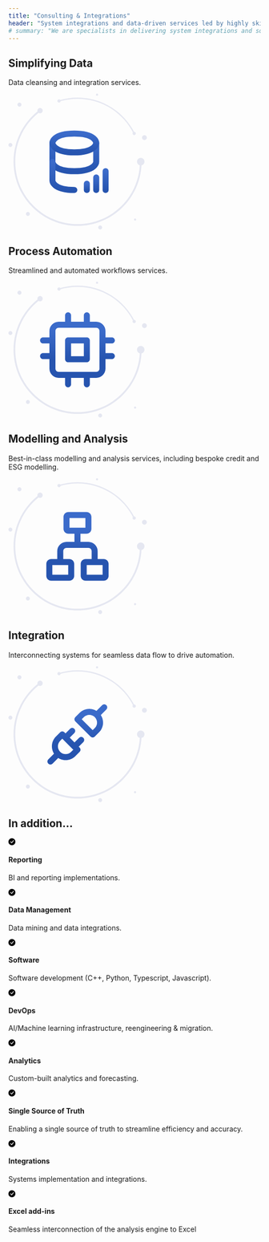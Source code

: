```yaml
---
title: "Consulting & Integrations"
header: "System integrations and data-driven services led by highly skilled consultants"
# summary: "We are specialists in delivering system integrations and solutions – from design ideas through to operation."
---
```


<!-- Start marketing section -->
<article class="section__product section__spacing-3">
  <div class="container">
  <div class="row gx-lg-5 featurette">
    <div class="col-md-7">
      <h2 class="h1">Simplifying Data</h2>
      <p class="display-7">Data cleansing and integration services.</p>
    </div>
    <div class="card col-md-5">
      <svg width="277" height="272" viewBox="0 0 277 272" fill="none" xmlns="http://www.w3.org/2000/svg">
<path fill-rule="evenodd" clip-rule="evenodd" d="M26.13 22.071C26.13 19.8221 24.3106 18 22.065 18C19.8211 18 18 19.8221 18 22.071C18 24.32 19.8211 26.142 22.065 26.142C24.3106 26.142 26.13 24.32 26.13 22.071Z" fill="#E5E7F1"/>
<path fill-rule="evenodd" clip-rule="evenodd" d="M7.95607 102.495C7.95607 100.295 6.17423 98.5117 3.97804 98.5117C1.78185 98.5117 0 100.295 0 102.495C0 104.696 1.78185 106.479 3.97804 106.479C6.17423 106.479 7.95607 104.696 7.95607 102.495Z" fill="#E5E7F1"/>
<path fill-rule="evenodd" clip-rule="evenodd" d="M187.394 267.033C187.394 264.832 185.612 263.049 183.416 263.049C181.22 263.049 179.438 264.832 179.438 267.033C179.438 269.232 181.22 271.015 183.416 271.015C185.612 271.015 187.394 269.232 187.394 267.033Z" fill="#E5E7F1"/>
<path fill-rule="evenodd" clip-rule="evenodd" d="M138.225 263.784C104.048 263.784 71.9183 250.456 47.7517 226.253C23.5868 202.051 10.2783 169.874 10.2783 135.648C10.2783 114.981 15.039 95.2519 24.4325 77.0085C33.3912 59.6053 46.4558 44.2367 62.2145 32.5638C62.9715 32.0022 64.0423 32.1625 64.6033 32.9217C65.1626 33.6813 65.004 34.7523 64.2452 35.3141C48.906 46.6768 36.1893 61.6365 27.4676 78.576C18.3282 96.3299 13.6937 115.532 13.6937 135.648C13.6937 168.96 26.6474 200.278 50.1678 223.835C73.6882 247.39 104.962 260.363 138.225 260.363C171.489 260.363 202.76 247.39 226.281 223.835C249.803 200.278 262.755 168.96 262.755 135.648C262.755 134.703 263.52 133.937 264.463 133.937C265.406 133.937 266.172 134.703 266.172 135.648C266.172 169.874 252.862 202.051 228.697 226.253C204.53 250.456 172.401 263.784 138.225 263.784Z" fill="#E5E7F1"/>
<path fill-rule="evenodd" clip-rule="evenodd" d="M271.935 135.648C271.935 131.515 268.59 128.165 264.463 128.165C260.337 128.165 256.992 131.515 256.992 135.648C256.992 139.78 260.337 143.131 264.463 143.131C268.59 143.131 271.935 139.78 271.935 135.648Z" fill="#E5E7F1"/>
<path fill-rule="evenodd" clip-rule="evenodd" d="M68.5131 33.9386C68.5131 31.0165 66.1464 28.6475 63.229 28.6475C60.3115 28.6475 57.9465 31.0165 57.9465 33.9386C57.9465 36.8607 60.3115 39.2297 63.229 39.2297C66.1464 39.2297 68.5131 36.8607 68.5131 33.9386Z" fill="#E5E7F1"/>
<path fill-rule="evenodd" clip-rule="evenodd" d="M42.893 239.952C42.893 237.77 41.1265 236 38.9473 236C36.7665 236 35 237.77 35 239.952C35 242.136 36.7665 243.905 38.9473 243.905C41.1265 243.905 42.893 242.136 42.893 239.952Z" fill="#E5E7F1"/>
<path fill-rule="evenodd" clip-rule="evenodd" d="M251.405 80.8065C250.955 80.8065 250.524 80.5574 250.311 80.1269C240.118 59.5273 224.459 42.1241 205.03 29.7992C185.068 17.1365 161.967 10.4435 138.225 10.4435C125.701 10.4435 113.34 12.292 101.483 15.9373C100.839 16.1337 100.157 15.7728 99.9587 15.128C99.7609 14.4827 100.124 13.7993 100.767 13.6012C112.856 9.88472 125.459 8 138.225 8C162.431 8 185.984 14.8241 206.336 27.7348C226.142 40.2995 242.106 58.0411 252.497 79.042C252.797 79.6465 252.55 80.3796 251.946 80.6793C251.772 80.7657 251.586 80.8065 251.405 80.8065Z" fill="#E5E7F1"/>
<path fill-rule="evenodd" clip-rule="evenodd" d="M104.384 14.7699C104.384 12.9684 102.924 11.5078 101.125 11.5078C99.3263 11.5078 97.8684 12.9684 97.8684 14.7699C97.8684 16.5715 99.3263 18.0318 101.125 18.0318C102.924 18.0318 104.384 16.5715 104.384 14.7699Z" fill="#E5E7F1"/>
<path fill-rule="evenodd" clip-rule="evenodd" d="M254.661 79.5842C254.661 77.7826 253.203 76.3223 251.404 76.3223C249.605 76.3223 248.147 77.7826 248.147 79.5842C248.147 81.3857 249.605 82.8461 251.404 82.8461C253.203 82.8461 254.661 81.3857 254.661 79.5842Z" fill="#E5E7F1"/>
<path fill-rule="evenodd" clip-rule="evenodd" d="M276.661 87.8386C276.661 85.1661 274.499 83 271.831 83C269.162 83 267 85.1661 267 87.8386C267 90.5111 269.162 92.6763 271.831 92.6763C274.499 92.6763 276.661 90.5111 276.661 87.8386Z" fill="#E5E7F1"/>
<path fill-rule="evenodd" clip-rule="evenodd" d="M255.329 251.167C255.329 249.97 254.361 249 253.164 249C251.969 249 251 249.97 251 251.167C251 252.364 251.969 253.336 253.164 253.336C254.361 253.336 255.329 252.364 255.329 251.167Z" fill="#E5E7F1"/>
<path fill-rule="evenodd" clip-rule="evenodd" d="M179.329 2.16699C179.329 0.969938 178.361 0 177.164 0C175.969 0 175 0.969938 175 2.16699C175 3.36405 175.969 4.33568 177.164 4.33568C178.361 4.33568 179.329 3.36405 179.329 2.16699Z" fill="#E5E7F1"/>
<path d="M88 98.5V136C88 136 88 154.75 131.75 154.75C175.5 154.75 175.5 136 175.5 136V98.5" stroke="url(#paint0_linear_372_2437)" stroke-width="12" stroke-linecap="round" stroke-linejoin="round"/>
<path d="M131.75 79.75C175.5 79.75 175.5 98.5 175.5 98.5C175.5 98.5 175.5 117.25 131.75 117.25C88 117.25 88 98.5 88 98.5C88 98.5 88 79.75 131.75 79.75Z" stroke="url(#paint1_linear_372_2437)" stroke-width="12" stroke-linecap="round" stroke-linejoin="round"/>
<path d="M131.75 192.25C88 192.25 88 173.5 88 173.5V136" stroke="url(#paint2_linear_372_2437)" stroke-width="12" stroke-linecap="round" stroke-linejoin="round"/>
<path d="M156.75 192.25V179.75" stroke="url(#paint3_linear_372_2437)" stroke-width="12" stroke-linecap="round"/>
<path d="M175.5 192.25V167.25" stroke="url(#paint4_linear_372_2437)" stroke-width="12" stroke-linecap="round"/>
<path d="M194.25 192.25V154.75" stroke="url(#paint5_linear_372_2437)" stroke-width="12" stroke-linecap="round"/>
<defs>
<linearGradient id="paint0_linear_372_2437" x1="131.75" y1="98.5" x2="131.75" y2="154.75" gradientUnits="userSpaceOnUse">
<stop stop-color="#3B6BCA"/>
<stop offset="1" stop-color="#2654AF"/>
</linearGradient>
<linearGradient id="paint1_linear_372_2437" x1="131.75" y1="79.75" x2="131.75" y2="117.25" gradientUnits="userSpaceOnUse">
<stop stop-color="#3B6BCA"/>
<stop offset="1" stop-color="#2654AF"/>
</linearGradient>
<linearGradient id="paint2_linear_372_2437" x1="109.875" y1="136" x2="109.875" y2="192.25" gradientUnits="userSpaceOnUse">
<stop stop-color="#3B6BCA"/>
<stop offset="1" stop-color="#2654AF"/>
</linearGradient>
<linearGradient id="paint3_linear_372_2437" x1="157.25" y1="179.75" x2="157.25" y2="192.25" gradientUnits="userSpaceOnUse">
<stop stop-color="#3B6BCA"/>
<stop offset="1" stop-color="#2654AF"/>
</linearGradient>
<linearGradient id="paint4_linear_372_2437" x1="176" y1="167.25" x2="176" y2="192.25" gradientUnits="userSpaceOnUse">
<stop stop-color="#3B6BCA"/>
<stop offset="1" stop-color="#2654AF"/>
</linearGradient>
<linearGradient id="paint5_linear_372_2437" x1="194.75" y1="154.75" x2="194.75" y2="192.25" gradientUnits="userSpaceOnUse">
<stop stop-color="#3B6BCA"/>
<stop offset="1" stop-color="#2654AF"/>
</linearGradient>
</defs>
</svg>
    </div>
  </div>
  </div>
</article>

<article class="section__product section__spacing-3">
  <div class="container">
  <div class="row gx-lg-5 featurette">
    <div class="col-md-7 order-md-2">
      <h2 class="h1">Process Automation</h2>
      <p class="display-7">Streamlined and automated workflows services.</p>
    </div>
    <div class="card col-md-5 order-md-1">
    <svg width="277" height="272" viewBox="0 0 277 272" fill="none" xmlns="http://www.w3.org/2000/svg">
<path fill-rule="evenodd" clip-rule="evenodd" d="M26.13 22.071C26.13 19.8221 24.3106 18 22.065 18C19.8211 18 18 19.8221 18 22.071C18 24.32 19.8211 26.142 22.065 26.142C24.3106 26.142 26.13 24.32 26.13 22.071Z" fill="#E5E7F1"/>
<path fill-rule="evenodd" clip-rule="evenodd" d="M7.95607 102.495C7.95607 100.295 6.17423 98.5117 3.97804 98.5117C1.78185 98.5117 0 100.295 0 102.495C0 104.696 1.78185 106.479 3.97804 106.479C6.17423 106.479 7.95607 104.696 7.95607 102.495Z" fill="#E5E7F1"/>
<path fill-rule="evenodd" clip-rule="evenodd" d="M187.394 267.033C187.394 264.832 185.612 263.049 183.416 263.049C181.22 263.049 179.438 264.832 179.438 267.033C179.438 269.232 181.22 271.015 183.416 271.015C185.612 271.015 187.394 269.232 187.394 267.033Z" fill="#E5E7F1"/>
<path fill-rule="evenodd" clip-rule="evenodd" d="M138.225 263.784C104.048 263.784 71.9183 250.456 47.7517 226.253C23.5868 202.051 10.2783 169.874 10.2783 135.648C10.2783 114.981 15.039 95.2519 24.4325 77.0085C33.3912 59.6053 46.4558 44.2367 62.2145 32.5638C62.9715 32.0022 64.0423 32.1625 64.6033 32.9217C65.1626 33.6813 65.004 34.7523 64.2452 35.3141C48.906 46.6768 36.1893 61.6365 27.4676 78.576C18.3282 96.3299 13.6937 115.532 13.6937 135.648C13.6937 168.96 26.6474 200.278 50.1678 223.835C73.6882 247.39 104.962 260.363 138.225 260.363C171.489 260.363 202.76 247.39 226.281 223.835C249.803 200.278 262.755 168.96 262.755 135.648C262.755 134.703 263.52 133.937 264.463 133.937C265.406 133.937 266.172 134.703 266.172 135.648C266.172 169.874 252.862 202.051 228.697 226.253C204.53 250.456 172.401 263.784 138.225 263.784Z" fill="#E5E7F1"/>
<path fill-rule="evenodd" clip-rule="evenodd" d="M271.935 135.648C271.935 131.515 268.59 128.165 264.463 128.165C260.337 128.165 256.992 131.515 256.992 135.648C256.992 139.78 260.337 143.131 264.463 143.131C268.59 143.131 271.935 139.78 271.935 135.648Z" fill="#E5E7F1"/>
<path fill-rule="evenodd" clip-rule="evenodd" d="M68.5131 33.9386C68.5131 31.0165 66.1464 28.6475 63.229 28.6475C60.3115 28.6475 57.9465 31.0165 57.9465 33.9386C57.9465 36.8607 60.3115 39.2297 63.229 39.2297C66.1464 39.2297 68.5131 36.8607 68.5131 33.9386Z" fill="#E5E7F1"/>
<path fill-rule="evenodd" clip-rule="evenodd" d="M42.893 239.952C42.893 237.77 41.1265 236 38.9473 236C36.7665 236 35 237.77 35 239.952C35 242.136 36.7665 243.905 38.9473 243.905C41.1265 243.905 42.893 242.136 42.893 239.952Z" fill="#E5E7F1"/>
<path fill-rule="evenodd" clip-rule="evenodd" d="M251.405 80.8065C250.955 80.8065 250.524 80.5574 250.311 80.1269C240.118 59.5273 224.459 42.1241 205.03 29.7992C185.068 17.1365 161.967 10.4435 138.225 10.4435C125.701 10.4435 113.34 12.292 101.483 15.9373C100.839 16.1337 100.157 15.7728 99.9587 15.128C99.7609 14.4827 100.124 13.7993 100.767 13.6012C112.856 9.88472 125.459 8 138.225 8C162.431 8 185.984 14.8241 206.336 27.7348C226.142 40.2995 242.106 58.0411 252.497 79.042C252.797 79.6465 252.55 80.3796 251.946 80.6793C251.772 80.7657 251.586 80.8065 251.405 80.8065Z" fill="#E5E7F1"/>
<path fill-rule="evenodd" clip-rule="evenodd" d="M104.384 14.7699C104.384 12.9684 102.924 11.5078 101.125 11.5078C99.3263 11.5078 97.8684 12.9684 97.8684 14.7699C97.8684 16.5715 99.3263 18.0318 101.125 18.0318C102.924 18.0318 104.384 16.5715 104.384 14.7699Z" fill="#E5E7F1"/>
<path fill-rule="evenodd" clip-rule="evenodd" d="M254.661 79.5842C254.661 77.7826 253.203 76.3223 251.404 76.3223C249.605 76.3223 248.147 77.7826 248.147 79.5842C248.147 81.3857 249.605 82.8461 251.404 82.8461C253.203 82.8461 254.661 81.3857 254.661 79.5842Z" fill="#E5E7F1"/>
<path fill-rule="evenodd" clip-rule="evenodd" d="M276.661 87.8386C276.661 85.1661 274.499 83 271.831 83C269.162 83 267 85.1661 267 87.8386C267 90.5111 269.162 92.6763 271.831 92.6763C274.499 92.6763 276.661 90.5111 276.661 87.8386Z" fill="#E5E7F1"/>
<path fill-rule="evenodd" clip-rule="evenodd" d="M255.329 251.167C255.329 249.97 254.361 249 253.164 249C251.969 249 251 249.97 251 251.167C251 252.364 251.969 253.336 253.164 253.336C254.361 253.336 255.329 252.364 255.329 251.167Z" fill="#E5E7F1"/>
<path fill-rule="evenodd" clip-rule="evenodd" d="M179.329 2.16699C179.329 0.969938 178.361 0 177.164 0C175.969 0 175 0.969938 175 2.16699C175 3.36405 175.969 4.33568 177.164 4.33568C178.361 4.33568 179.329 3.36405 179.329 2.16699Z" fill="#E5E7F1"/>
<path d="M119.25 117.25V111.25C115.936 111.25 113.25 113.936 113.25 117.25H119.25ZM156.75 117.25H162.75C162.75 113.936 160.064 111.25 156.75 111.25V117.25ZM156.75 154.75V160.75C160.064 160.75 162.75 158.064 162.75 154.75H156.75ZM119.25 154.75H113.25C113.25 158.064 115.936 160.75 119.25 160.75V154.75ZM125.25 67.25C125.25 63.9363 122.564 61.25 119.25 61.25C115.936 61.25 113.25 63.9363 113.25 67.25H125.25ZM113.25 86C113.25 89.3137 115.936 92 119.25 92C122.564 92 125.25 89.3137 125.25 86H113.25ZM162.75 67.25C162.75 63.9363 160.064 61.25 156.75 61.25C153.436 61.25 150.75 63.9363 150.75 67.25H162.75ZM150.75 86C150.75 89.3137 153.436 92 156.75 92C160.064 92 162.75 89.3137 162.75 86H150.75ZM125.25 186C125.25 182.686 122.564 180 119.25 180C115.936 180 113.25 182.686 113.25 186H125.25ZM113.25 204.75C113.25 208.064 115.936 210.75 119.25 210.75C122.564 210.75 125.25 208.064 125.25 204.75H113.25ZM162.75 186C162.75 182.686 160.064 180 156.75 180C153.436 180 150.75 182.686 150.75 186H162.75ZM150.75 204.75C150.75 208.064 153.436 210.75 156.75 210.75C160.064 210.75 162.75 208.064 162.75 204.75H150.75ZM188 111.25C184.686 111.25 182 113.936 182 117.25C182 120.564 184.686 123.25 188 123.25V111.25ZM206.75 123.25C210.064 123.25 212.75 120.564 212.75 117.25C212.75 113.936 210.064 111.25 206.75 111.25V123.25ZM188 142.5C184.686 142.5 182 145.186 182 148.5C182 151.814 184.686 154.5 188 154.5V142.5ZM206.75 154.5C210.064 154.5 212.75 151.814 212.75 148.5C212.75 145.186 210.064 142.5 206.75 142.5V154.5ZM69.25 111.25C65.9363 111.25 63.25 113.936 63.25 117.25C63.25 120.564 65.9363 123.25 69.25 123.25V111.25ZM88 123.25C91.3137 123.25 94 120.564 94 117.25C94 113.936 91.3137 111.25 88 111.25V123.25ZM69.25 142.5C65.9363 142.5 63.25 145.186 63.25 148.5C63.25 151.814 65.9363 154.5 69.25 154.5V142.5ZM88 154.5C91.3137 154.5 94 151.814 94 148.5C94 145.186 91.3137 142.5 88 142.5V154.5ZM100.5 92H175.5V80H100.5V92ZM175.5 92C179.09 92 182 94.9101 182 98.5H194C194 88.2827 185.717 80 175.5 80V92ZM182 98.5V173.5H194V98.5H182ZM182 173.5C182 177.09 179.09 180 175.5 180V192C185.717 192 194 183.717 194 173.5H182ZM175.5 180H100.5V192H175.5V180ZM100.5 180C96.9101 180 94 177.09 94 173.5H82C82 183.717 90.2827 192 100.5 192V180ZM94 173.5V98.5H82V173.5H94ZM94 98.5C94 94.9101 96.9101 92 100.5 92V80C90.2827 80 82 88.2827 82 98.5H94ZM119.25 123.25H156.75V111.25H119.25V123.25ZM150.75 117.25V154.75H162.75V117.25H150.75ZM156.75 148.75H119.25V160.75H156.75V148.75ZM125.25 154.75V117.25H113.25V154.75H125.25ZM113.25 67.25V86H125.25V67.25H113.25ZM150.75 67.25V86H162.75V67.25H150.75ZM113.25 186V204.75H125.25V186H113.25ZM150.75 186V204.75H162.75V186H150.75ZM188 123.25H206.75V111.25H188V123.25ZM188 154.5H206.75V142.5H188V154.5ZM69.25 123.25H88V111.25H69.25V123.25ZM69.25 154.5H88V142.5H69.25V154.5Z" fill="url(#paint0_linear_372_2437)"/>
<defs>
<linearGradient id="paint0_linear_372_2437" x1="138" y1="67.25" x2="138" y2="204.75" gradientUnits="userSpaceOnUse">
<stop stop-color="#3B6BCA"/>
<stop offset="1" stop-color="#2654AF"/>
</linearGradient>
</defs>
</svg>
    </div>
  </div>
  </div>
</article>

<article class="section__product section__spacing-3">
<div class="container">
  <div class="row gx-lg-5 featurette">
    <div class="col-md-7">
      <h2 class="h1">Modelling and Analysis</h2>
      <p class="display-7">Best-in-class modelling and analysis services, including bespoke credit and ESG modelling.</p>
    </div>
    <div class="card col-md-5">
    <svg width="277" height="272" viewBox="0 0 277 272" fill="none" xmlns="http://www.w3.org/2000/svg">
<path fill-rule="evenodd" clip-rule="evenodd" d="M26.13 22.071C26.13 19.8221 24.3106 18 22.065 18C19.8211 18 18 19.8221 18 22.071C18 24.32 19.8211 26.142 22.065 26.142C24.3106 26.142 26.13 24.32 26.13 22.071Z" fill="#E5E7F1"/>
<path fill-rule="evenodd" clip-rule="evenodd" d="M7.95607 102.495C7.95607 100.295 6.17423 98.5117 3.97804 98.5117C1.78185 98.5117 0 100.295 0 102.495C0 104.696 1.78185 106.479 3.97804 106.479C6.17423 106.479 7.95607 104.696 7.95607 102.495Z" fill="#E5E7F1"/>
<path fill-rule="evenodd" clip-rule="evenodd" d="M187.394 267.033C187.394 264.832 185.612 263.049 183.416 263.049C181.22 263.049 179.438 264.832 179.438 267.033C179.438 269.232 181.22 271.015 183.416 271.015C185.612 271.015 187.394 269.232 187.394 267.033Z" fill="#E5E7F1"/>
<path fill-rule="evenodd" clip-rule="evenodd" d="M138.225 263.784C104.048 263.784 71.9183 250.456 47.7517 226.253C23.5868 202.051 10.2783 169.874 10.2783 135.648C10.2783 114.981 15.039 95.2519 24.4325 77.0085C33.3912 59.6053 46.4558 44.2367 62.2145 32.5638C62.9715 32.0022 64.0423 32.1625 64.6033 32.9217C65.1626 33.6813 65.004 34.7523 64.2452 35.3141C48.906 46.6768 36.1893 61.6365 27.4676 78.576C18.3282 96.3299 13.6937 115.532 13.6937 135.648C13.6937 168.96 26.6474 200.278 50.1678 223.835C73.6882 247.39 104.962 260.363 138.225 260.363C171.489 260.363 202.76 247.39 226.281 223.835C249.803 200.278 262.755 168.96 262.755 135.648C262.755 134.703 263.52 133.937 264.463 133.937C265.406 133.937 266.172 134.703 266.172 135.648C266.172 169.874 252.862 202.051 228.697 226.253C204.53 250.456 172.401 263.784 138.225 263.784Z" fill="#E5E7F1"/>
<path fill-rule="evenodd" clip-rule="evenodd" d="M271.935 135.648C271.935 131.515 268.59 128.165 264.463 128.165C260.337 128.165 256.992 131.515 256.992 135.648C256.992 139.78 260.337 143.131 264.463 143.131C268.59 143.131 271.935 139.78 271.935 135.648Z" fill="#E5E7F1"/>
<path fill-rule="evenodd" clip-rule="evenodd" d="M68.5131 33.9386C68.5131 31.0165 66.1464 28.6475 63.229 28.6475C60.3115 28.6475 57.9465 31.0165 57.9465 33.9386C57.9465 36.8607 60.3115 39.2297 63.229 39.2297C66.1464 39.2297 68.5131 36.8607 68.5131 33.9386Z" fill="#E5E7F1"/>
<path fill-rule="evenodd" clip-rule="evenodd" d="M42.893 239.952C42.893 237.77 41.1265 236 38.9473 236C36.7665 236 35 237.77 35 239.952C35 242.136 36.7665 243.905 38.9473 243.905C41.1265 243.905 42.893 242.136 42.893 239.952Z" fill="#E5E7F1"/>
<path fill-rule="evenodd" clip-rule="evenodd" d="M251.405 80.8065C250.955 80.8065 250.524 80.5574 250.311 80.1269C240.118 59.5273 224.459 42.1241 205.03 29.7992C185.068 17.1365 161.967 10.4435 138.225 10.4435C125.701 10.4435 113.34 12.292 101.483 15.9373C100.839 16.1337 100.157 15.7728 99.9587 15.128C99.7609 14.4827 100.124 13.7993 100.767 13.6012C112.856 9.88472 125.459 8 138.225 8C162.431 8 185.984 14.8241 206.336 27.7348C226.142 40.2995 242.106 58.0411 252.497 79.042C252.797 79.6465 252.55 80.3796 251.946 80.6793C251.772 80.7657 251.586 80.8065 251.405 80.8065Z" fill="#E5E7F1"/>
<path fill-rule="evenodd" clip-rule="evenodd" d="M104.384 14.7699C104.384 12.9684 102.924 11.5078 101.125 11.5078C99.3263 11.5078 97.8684 12.9684 97.8684 14.7699C97.8684 16.5715 99.3263 18.0318 101.125 18.0318C102.924 18.0318 104.384 16.5715 104.384 14.7699Z" fill="#E5E7F1"/>
<path fill-rule="evenodd" clip-rule="evenodd" d="M254.661 79.5842C254.661 77.7826 253.203 76.3223 251.404 76.3223C249.605 76.3223 248.147 77.7826 248.147 79.5842C248.147 81.3857 249.605 82.8461 251.404 82.8461C253.203 82.8461 254.661 81.3857 254.661 79.5842Z" fill="#E5E7F1"/>
<path fill-rule="evenodd" clip-rule="evenodd" d="M276.661 87.8386C276.661 85.1661 274.499 83 271.831 83C269.162 83 267 85.1661 267 87.8386C267 90.5111 269.162 92.6763 271.831 92.6763C274.499 92.6763 276.661 90.5111 276.661 87.8386Z" fill="#E5E7F1"/>
<path fill-rule="evenodd" clip-rule="evenodd" d="M255.329 251.167C255.329 249.97 254.361 249 253.164 249C251.969 249 251 249.97 251 251.167C251 252.364 251.969 253.336 253.164 253.336C254.361 253.336 255.329 252.364 255.329 251.167Z" fill="#E5E7F1"/>
<path fill-rule="evenodd" clip-rule="evenodd" d="M179.329 2.16699C179.329 0.969938 178.361 0 177.164 0C175.969 0 175 0.969938 175 2.16699C175 3.36405 175.969 4.33568 177.164 4.33568C178.361 4.33568 179.329 3.36405 179.329 2.16699Z" fill="#E5E7F1"/>
<path d="M85.5 204.5H121.75V192.5H85.5V204.5ZM121.75 204.5C127.135 204.5 131.5 200.135 131.5 194.75H119.5C119.5 193.507 120.507 192.5 121.75 192.5V204.5ZM131.5 194.75V171H119.5V194.75H131.5ZM131.5 171C131.5 165.615 127.135 161.25 121.75 161.25V173.25C120.507 173.25 119.5 172.243 119.5 171H131.5ZM121.75 161.25H85.5V173.25H121.75V161.25ZM85.5 161.25C80.1152 161.25 75.75 165.615 75.75 171H87.75C87.75 172.243 86.7426 173.25 85.5 173.25V161.25ZM75.75 171V194.75H87.75V171H75.75ZM75.75 194.75C75.75 200.135 80.1152 204.5 85.5 204.5V192.5C86.7426 192.5 87.75 193.507 87.75 194.75H75.75ZM119.875 110.75H156.125V98.75H119.875V110.75ZM156.125 110.75C161.51 110.75 165.875 106.385 165.875 101H153.875C153.875 99.7574 154.882 98.75 156.125 98.75V110.75ZM165.875 101V77.25H153.875V101H165.875ZM165.875 77.25C165.875 71.8652 161.51 67.5 156.125 67.5V79.5C154.882 79.5 153.875 78.4926 153.875 77.25H165.875ZM156.125 67.5H119.875V79.5H156.125V67.5ZM119.875 67.5C114.49 67.5 110.125 71.8652 110.125 77.25H122.125C122.125 78.4926 121.118 79.5 119.875 79.5V67.5ZM110.125 77.25V101H122.125V77.25H110.125ZM110.125 101C110.125 106.385 114.49 110.75 119.875 110.75V98.75C121.118 98.75 122.125 99.7574 122.125 101H110.125ZM154.25 204.5H190.5V192.5H154.25V204.5ZM190.5 204.5C195.885 204.5 200.25 200.135 200.25 194.75H188.25C188.25 193.507 189.257 192.5 190.5 192.5V204.5ZM200.25 194.75V171H188.25V194.75H200.25ZM200.25 171C200.25 165.615 195.885 161.25 190.5 161.25V173.25C189.257 173.25 188.25 172.243 188.25 171H200.25ZM190.5 161.25H154.25V173.25H190.5V161.25ZM154.25 161.25C148.865 161.25 144.5 165.615 144.5 171H156.5C156.5 172.243 155.493 173.25 154.25 173.25V161.25ZM144.5 171V194.75H156.5V171H144.5ZM144.5 194.75C144.5 200.135 148.865 204.5 154.25 204.5V192.5C155.493 192.5 156.5 193.507 156.5 194.75H144.5ZM109.625 167.25V145.375H97.625V167.25H109.625ZM109.625 145.375C109.625 141.785 112.535 138.875 116.125 138.875V126.875C105.908 126.875 97.625 135.157 97.625 145.375H109.625ZM116.125 138.875H159.875V126.875H116.125V138.875ZM159.875 138.875C163.465 138.875 166.375 141.785 166.375 145.375H178.375C178.375 135.158 170.092 126.875 159.875 126.875V138.875ZM166.375 145.375V167.25H178.375V145.375H166.375ZM144 132.875V104.75H132V132.875H144Z" fill="url(#paint0_linear_372_2437)"/>
<defs>
<linearGradient id="paint0_linear_372_2437" x1="138" y1="73.5" x2="138" y2="198.5" gradientUnits="userSpaceOnUse">
<stop stop-color="#3B6BCA"/>
<stop offset="1" stop-color="#2654AF"/>
</linearGradient>
</defs>
</svg>
    </div>
  </div>
</div>
</article>

<article class="section__product section__spacing-3">
  <div class="container">
  <div class="row gx-lg-5 featurette">
    <div class="col-md-7 order-md-2">
      <h2 class="h1">Integration</h2>
      <p class="display-7">Interconnecting systems for seamless data flow to drive automation.</p>
    </div>
    <div class="card col-md-5 order-md-1">
    <svg width="277" height="272" viewBox="0 0 277 272" fill="none" xmlns="http://www.w3.org/2000/svg">
<path fill-rule="evenodd" clip-rule="evenodd" d="M26.13 22.071C26.13 19.8221 24.3106 18 22.065 18C19.8211 18 18 19.8221 18 22.071C18 24.32 19.8211 26.142 22.065 26.142C24.3106 26.142 26.13 24.32 26.13 22.071Z" fill="#E5E7F1"/>
<path fill-rule="evenodd" clip-rule="evenodd" d="M7.95607 102.495C7.95607 100.295 6.17423 98.5117 3.97804 98.5117C1.78185 98.5117 0 100.295 0 102.495C0 104.696 1.78185 106.479 3.97804 106.479C6.17423 106.479 7.95607 104.696 7.95607 102.495Z" fill="#E5E7F1"/>
<path fill-rule="evenodd" clip-rule="evenodd" d="M187.394 267.033C187.394 264.832 185.612 263.049 183.416 263.049C181.22 263.049 179.438 264.832 179.438 267.033C179.438 269.232 181.22 271.015 183.416 271.015C185.612 271.015 187.394 269.232 187.394 267.033Z" fill="#E5E7F1"/>
<path fill-rule="evenodd" clip-rule="evenodd" d="M138.225 263.784C104.048 263.784 71.9183 250.456 47.7517 226.253C23.5868 202.051 10.2783 169.874 10.2783 135.648C10.2783 114.981 15.039 95.2519 24.4325 77.0085C33.3912 59.6053 46.4558 44.2367 62.2145 32.5638C62.9715 32.0022 64.0423 32.1625 64.6033 32.9217C65.1626 33.6813 65.004 34.7523 64.2452 35.3141C48.906 46.6768 36.1893 61.6365 27.4676 78.576C18.3282 96.3299 13.6937 115.532 13.6937 135.648C13.6937 168.96 26.6474 200.278 50.1678 223.835C73.6882 247.39 104.962 260.363 138.225 260.363C171.489 260.363 202.76 247.39 226.281 223.835C249.803 200.278 262.755 168.96 262.755 135.648C262.755 134.703 263.52 133.937 264.463 133.937C265.406 133.937 266.172 134.703 266.172 135.648C266.172 169.874 252.862 202.051 228.697 226.253C204.53 250.456 172.401 263.784 138.225 263.784Z" fill="#E5E7F1"/>
<path fill-rule="evenodd" clip-rule="evenodd" d="M271.935 135.648C271.935 131.515 268.59 128.165 264.463 128.165C260.337 128.165 256.992 131.515 256.992 135.648C256.992 139.78 260.337 143.131 264.463 143.131C268.59 143.131 271.935 139.78 271.935 135.648Z" fill="#E5E7F1"/>
<path fill-rule="evenodd" clip-rule="evenodd" d="M68.5131 33.9386C68.5131 31.0165 66.1464 28.6475 63.229 28.6475C60.3115 28.6475 57.9465 31.0165 57.9465 33.9386C57.9465 36.8607 60.3115 39.2297 63.229 39.2297C66.1464 39.2297 68.5131 36.8607 68.5131 33.9386Z" fill="#E5E7F1"/>
<path fill-rule="evenodd" clip-rule="evenodd" d="M42.893 239.952C42.893 237.77 41.1265 236 38.9473 236C36.7665 236 35 237.77 35 239.952C35 242.136 36.7665 243.905 38.9473 243.905C41.1265 243.905 42.893 242.136 42.893 239.952Z" fill="#E5E7F1"/>
<path fill-rule="evenodd" clip-rule="evenodd" d="M251.405 80.8065C250.955 80.8065 250.524 80.5574 250.311 80.1269C240.118 59.5273 224.459 42.1241 205.03 29.7992C185.068 17.1365 161.967 10.4435 138.225 10.4435C125.701 10.4435 113.34 12.292 101.483 15.9373C100.839 16.1337 100.157 15.7728 99.9587 15.128C99.7609 14.4827 100.124 13.7993 100.767 13.6012C112.856 9.88472 125.459 8 138.225 8C162.431 8 185.984 14.8241 206.336 27.7348C226.142 40.2995 242.106 58.0411 252.497 79.042C252.797 79.6465 252.55 80.3796 251.946 80.6793C251.772 80.7657 251.586 80.8065 251.405 80.8065Z" fill="#E5E7F1"/>
<path fill-rule="evenodd" clip-rule="evenodd" d="M104.384 14.7699C104.384 12.9684 102.924 11.5078 101.125 11.5078C99.3263 11.5078 97.8684 12.9684 97.8684 14.7699C97.8684 16.5715 99.3263 18.0318 101.125 18.0318C102.924 18.0318 104.384 16.5715 104.384 14.7699Z" fill="#E5E7F1"/>
<path fill-rule="evenodd" clip-rule="evenodd" d="M254.661 79.5842C254.661 77.7826 253.203 76.3223 251.404 76.3223C249.605 76.3223 248.147 77.7826 248.147 79.5842C248.147 81.3857 249.605 82.8461 251.404 82.8461C253.203 82.8461 254.661 81.3857 254.661 79.5842Z" fill="#E5E7F1"/>
<path fill-rule="evenodd" clip-rule="evenodd" d="M276.661 87.8386C276.661 85.1661 274.499 83 271.831 83C269.162 83 267 85.1661 267 87.8386C267 90.5111 269.162 92.6763 271.831 92.6763C274.499 92.6763 276.661 90.5111 276.661 87.8386Z" fill="#E5E7F1"/>
<path fill-rule="evenodd" clip-rule="evenodd" d="M255.329 251.167C255.329 249.97 254.361 249 253.164 249C251.969 249 251 249.97 251 251.167C251 252.364 251.969 253.336 253.164 253.336C254.361 253.336 255.329 252.364 255.329 251.167Z" fill="#E5E7F1"/>
<path fill-rule="evenodd" clip-rule="evenodd" d="M179.329 2.16699C179.329 0.969938 178.361 0 177.164 0C175.969 0 175 0.969938 175 2.16699C175 3.36405 175.969 4.33568 177.164 4.33568C178.361 4.33568 179.329 3.36405 179.329 2.16699Z" fill="#E5E7F1"/>
<path d="M146.485 97.2028L150.728 101.445L150.728 101.445L146.485 97.2028ZM176.891 127.608L172.648 123.366L172.648 123.366L176.891 127.608ZM138 105.688L133.757 101.445C132.632 102.571 132 104.097 132 105.688C132 107.279 132.632 108.805 133.757 109.931L138 105.688ZM168.406 136.094L164.163 140.336C165.288 141.462 166.814 142.094 168.406 142.094C169.997 142.094 171.523 141.462 172.648 140.336L168.406 136.094ZM173.272 91.7574C170.929 94.1005 170.929 97.8995 173.272 100.243C175.615 102.586 179.414 102.586 181.757 100.243L173.272 91.7574ZM195.757 86.2426C198.1 83.8995 198.1 80.1005 195.757 77.7574C193.414 75.4142 189.615 75.4142 187.272 77.7574L195.757 86.2426ZM129.608 174.891L125.366 170.648L125.366 170.648L129.608 174.891ZM99.2027 174.891L94.9601 179.134L99.2027 174.891ZM99.2027 144.485L103.445 148.728L103.445 148.728L99.2027 144.485ZM138.094 166.406L142.336 170.648C143.461 169.523 144.094 167.997 144.094 166.406C144.094 164.814 143.461 163.288 142.336 162.163L138.094 166.406ZM107.688 136L111.931 131.757C110.805 130.632 109.279 130 107.688 130C106.097 130 104.571 130.632 103.445 131.757L107.688 136ZM79.7574 185.757C77.4142 188.101 77.4142 191.899 79.7574 194.243C82.1005 196.586 85.8995 196.586 88.2426 194.243L79.7574 185.757ZM102.243 180.243C104.586 177.899 104.586 174.101 102.243 171.757C99.8995 169.414 96.1005 169.414 93.7574 171.757L102.243 180.243ZM112.757 135.272C110.414 137.615 110.414 141.414 112.757 143.757C115.101 146.101 118.899 146.101 121.243 143.757L112.757 135.272ZM131.757 133.243C134.101 130.899 134.101 127.101 131.757 124.757C129.414 122.414 125.615 122.414 123.272 124.757L131.757 133.243ZM130.757 153.272C128.414 155.615 128.414 159.414 130.757 161.757C133.101 164.101 136.899 164.101 139.243 161.757L130.757 153.272ZM149.757 151.243C152.101 148.899 152.101 145.101 149.757 142.757C147.414 140.414 143.615 140.414 141.272 142.757L149.757 151.243ZM150.728 101.445C156.781 95.3923 166.595 95.3923 172.648 101.445L181.133 92.9602C170.394 82.2207 152.982 82.2207 142.243 92.9602L150.728 101.445ZM172.648 101.445C178.701 107.499 178.701 117.313 172.648 123.366L181.133 131.851C191.873 121.112 191.873 103.7 181.133 92.9602L172.648 101.445ZM142.243 92.9602L133.757 101.445L142.243 109.931L150.728 101.445L142.243 92.9602ZM133.757 109.931L164.163 140.336L172.648 131.851L142.243 101.445L133.757 109.931ZM172.648 140.336L181.133 131.851L172.648 123.366L164.163 131.851L172.648 140.336ZM181.757 100.243L195.757 86.2426L187.272 77.7574L173.272 91.7574L181.757 100.243ZM125.366 170.648C119.313 176.701 109.498 176.701 103.445 170.648L94.9601 179.134C105.7 189.873 123.112 189.873 133.851 179.134L125.366 170.648ZM103.445 170.648C97.3922 164.595 97.3922 154.781 103.445 148.728L94.9601 140.243C84.2207 150.982 84.2207 168.394 94.9601 179.134L103.445 170.648ZM133.851 179.134L142.336 170.648L133.851 162.163L125.366 170.648L133.851 179.134ZM142.336 162.163L111.931 131.757L103.445 140.243L133.851 170.648L142.336 162.163ZM103.445 131.757L94.9601 140.243L103.445 148.728L111.931 140.243L103.445 131.757ZM88.2426 194.243L102.243 180.243L93.7574 171.757L79.7574 185.757L88.2426 194.243ZM121.243 143.757L131.757 133.243L123.272 124.757L112.757 135.272L121.243 143.757ZM139.243 161.757L149.757 151.243L141.272 142.757L130.757 153.272L139.243 161.757Z" fill="url(#paint0_linear_372_2437)"/>
<defs>
<linearGradient id="paint0_linear_372_2437" x1="137.757" y1="82" x2="137.757" y2="190" gradientUnits="userSpaceOnUse">
<stop stop-color="#3B6BCA"/>
<stop offset="1" stop-color="#2654AF"/>
</linearGradient>
</defs>
</svg>
    </div>
  </div>
  </div>
</article>
<!-- End marketing section -->

<article class="section__spacing-03 mt-5 mb-5 pt-5">
<div class="container">
<h2 class="h1">In addition...</h2>
<div class="row g-4 py-5 row-cols-1 row-cols-lg-4">
      <div class="feature col">
        <div class="feature-icon feature-icon--success">
          <svg class="icon__check--success" xmlns="http://www.w3.org/2000/svg" width="1em" height="1em" fill="inherit" class="bi bi-check-circle-fill" viewBox="0 0 16 16">
  <path d="M16 8A8 8 0 1 1 0 8a8 8 0 0 1 16 0zm-3.97-3.03a.75.75 0 0 0-1.08.022L7.477 9.417 5.384 7.323a.75.75 0 0 0-1.06 1.06L6.97 11.03a.75.75 0 0 0 1.079-.02l3.992-4.99a.75.75 0 0 0-.01-1.05z"/>
</svg>
        </div>
        <h4>Reporting</h4>
        <p>BI and reporting implementations.</p>
      </div>
      <div class="feature col">
        <div class="feature-icon feature-icon--success">
          <svg class="icon__check--success" xmlns="http://www.w3.org/2000/svg" width="1em" height="1em" fill="inherit" class="bi bi-check-circle-fill" viewBox="0 0 16 16">
  <path d="M16 8A8 8 0 1 1 0 8a8 8 0 0 1 16 0zm-3.97-3.03a.75.75 0 0 0-1.08.022L7.477 9.417 5.384 7.323a.75.75 0 0 0-1.06 1.06L6.97 11.03a.75.75 0 0 0 1.079-.02l3.992-4.99a.75.75 0 0 0-.01-1.05z"/>
</svg>
        </div>
        <h4>Data Management</h4>
        <p>Data mining and data integrations.</p>
      </div>
      <div class="feature col">
        <div class="feature-icon feature-icon--success">
          <svg class="icon__check--success" xmlns="http://www.w3.org/2000/svg" width="1em" height="1em" fill="inherit" class="bi bi-check-circle-fill" viewBox="0 0 16 16">
  <path d="M16 8A8 8 0 1 1 0 8a8 8 0 0 1 16 0zm-3.97-3.03a.75.75 0 0 0-1.08.022L7.477 9.417 5.384 7.323a.75.75 0 0 0-1.06 1.06L6.97 11.03a.75.75 0 0 0 1.079-.02l3.992-4.99a.75.75 0 0 0-.01-1.05z"/>
</svg>
        </div>
        <h4>Software</h4>
        <p>Software development (C++, Python, Typescript, Javascript).</p>
      </div>
      <div class="feature col">
        <div class="feature-icon feature-icon--success">
          <svg class="icon__check--success" xmlns="http://www.w3.org/2000/svg" width="1em" height="1em" fill="inherit" class="bi bi-check-circle-fill" viewBox="0 0 16 16">
  <path d="M16 8A8 8 0 1 1 0 8a8 8 0 0 1 16 0zm-3.97-3.03a.75.75 0 0 0-1.08.022L7.477 9.417 5.384 7.323a.75.75 0 0 0-1.06 1.06L6.97 11.03a.75.75 0 0 0 1.079-.02l3.992-4.99a.75.75 0 0 0-.01-1.05z"/>
</svg>
        </div>
        <h4>DevOps</h4>
        <p>AI/Machine learning infrastructure, reengineering & migration.</p>
      </div>
    <div class="feature col">
        <div class="feature-icon feature-icon--success">
          <svg class="icon__check--success" xmlns="http://www.w3.org/2000/svg" width="1em" height="1em" fill="inherit" class="bi bi-check-circle-fill" viewBox="0 0 16 16">
  <path d="M16 8A8 8 0 1 1 0 8a8 8 0 0 1 16 0zm-3.97-3.03a.75.75 0 0 0-1.08.022L7.477 9.417 5.384 7.323a.75.75 0 0 0-1.06 1.06L6.97 11.03a.75.75 0 0 0 1.079-.02l3.992-4.99a.75.75 0 0 0-.01-1.05z"/>
</svg>
        </div>
        <h4>Analytics</h4>
        <p>Custom-built analytics and forecasting.</p>
      </div>
      <div class="feature col">
        <div class="feature-icon feature-icon--success">
          <svg class="icon__check--success" xmlns="http://www.w3.org/2000/svg" width="1em" height="1em" fill="inherit" class="bi bi-check-circle-fill" viewBox="0 0 16 16">
  <path d="M16 8A8 8 0 1 1 0 8a8 8 0 0 1 16 0zm-3.97-3.03a.75.75 0 0 0-1.08.022L7.477 9.417 5.384 7.323a.75.75 0 0 0-1.06 1.06L6.97 11.03a.75.75 0 0 0 1.079-.02l3.992-4.99a.75.75 0 0 0-.01-1.05z"/>
</svg>
        </div>
        <h4>Single Source of Truth</h4>
        <p>Enabling a single source of truth to streamline efficiency and accuracy.</p>
      </div>
      <div class="feature col">
        <div class="feature-icon feature-icon--success">
          <svg class="icon__check--success" xmlns="http://www.w3.org/2000/svg" width="1em" height="1em" fill="inherit" class="bi bi-check-circle-fill" viewBox="0 0 16 16">
  <path d="M16 8A8 8 0 1 1 0 8a8 8 0 0 1 16 0zm-3.97-3.03a.75.75 0 0 0-1.08.022L7.477 9.417 5.384 7.323a.75.75 0 0 0-1.06 1.06L6.97 11.03a.75.75 0 0 0 1.079-.02l3.992-4.99a.75.75 0 0 0-.01-1.05z"/>
</svg>
        </div>
        <h4>Integrations</h4>
        <p>Systems implementation and integrations.</p>
      </div>
      <div class="feature col">
        <div class="feature-icon feature-icon--success">
          <svg class="icon__check--success" xmlns="http://www.w3.org/2000/svg" width="1em" height="1em" fill="inherit" class="bi bi-check-circle-fill" viewBox="0 0 16 16">
  <path d="M16 8A8 8 0 1 1 0 8a8 8 0 0 1 16 0zm-3.97-3.03a.75.75 0 0 0-1.08.022L7.477 9.417 5.384 7.323a.75.75 0 0 0-1.06 1.06L6.97 11.03a.75.75 0 0 0 1.079-.02l3.992-4.99a.75.75 0 0 0-.01-1.05z"/>
</svg>
        </div>
        <h4>Excel add-ins</h4>
        <p>Seamless interconnection of the analysis engine to Excel</p>
      </div>
    </div>
</div>
</article>
